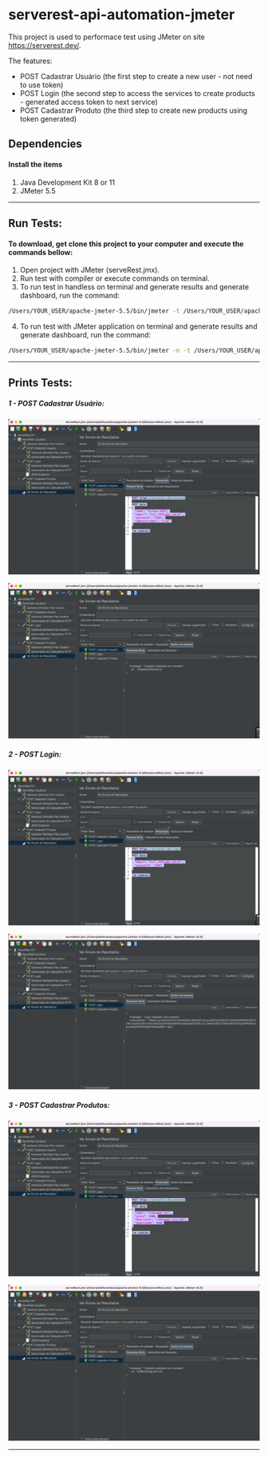 # serverest-api-automation-jmeter

This project is used to performace test using JMeter on site https://serverest.dev/.

The features:
- POST Cadastrar Usuário (the first step to create a new user - not need to use token)
- POST Login (the second step to access the services to create products - generated access token to next service)
- POST Cadastrar Produto (the third step to create new products using token generated)


## Dependencies

#### Install the items

1. Java Development Kit 8 or 11
2. JMeter 5.5

---

## Run Tests:

#### To download, get clone this project to your computer and execute the commands bellow:

1. Open project with JMeter (serveRest.jmx).
2. Run test with compiler or execute commands on terminal.
3. To run test in handless on terminal and generate results and generate dashboard, run the command:

```bash
/Users/YOUR_USER/apache-jmeter-5.5/bin/jmeter -t /Users/YOUR_USER/apache-jmeter-5.5/bin/serveRest.jmx -l /Users/YOUR_USER/apache-jmeter-5.5/bin/results.jtl -e -o /Users/YOUR_USER/apache-jmeter-5.5/bin/results_dash
```

4. To run test with JMeter application on terminal and generate results and generate dashboard, run the command:

```bash
/Users/YOUR_USER/apache-jmeter-5.5/bin/jmeter -n -t /Users/YOUR_USER/apache-jmeter-5.5/bin/serveRest.jmx -l /Users/YOUR_USER/apache-jmeter-5.5/bin/results.jtl -e -o /Users/YOUR_USER/apache-jmeter-5.5/bin/results_dash
```


---


## Prints Tests:

##### 1 - POST Cadastrar Usuário:

![image 01](/performance-api/images/01.png)

![image 02](/performance-api/images/02.png)

##### 2 - POST Login:

![image 03](/performance-api/images/03.png)

![image 04](/performance-api/images/04.png)

##### 3 - POST Cadastrar Produtos:

![image 05](/performance-api/images/05.png)

![image 06](/performance-api/images/06.png)

---